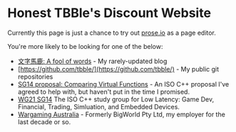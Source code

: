 # Honest TBBle's Discount Website

Currently this page is just a chance to try out [prose.io](http://prose.io/) as a page editor.

You're more likely to be looking for one of the below:
* [文字馬鹿: A fool of words](https://blog.tbble.org/) - My rarely-updated blog
* [https://github.com/tbble/](https://github.com/tbble/) - My public git repositories
* [SG14 proposal: Comparing Virtual Functions](https://github.com/WG21-SG14/SG14-comparing-virtual-functions) - An ISO C++ proposal I've agreed to help with, but haven't put in the time I promised.
* [WG21 SG14](https://groups.google.com/a/isocpp.org/forum/?fromgroups=#!forum/sg14) The ISO C++ study group for Low Latency: Game Dev, Financial, Trading, Simluation, and Embedded Devices.
* [Wargaming Australia](http://www.bigworldtech.com/) - Formerly BigWorld Pty Ltd, my employer for the last decade or so.
